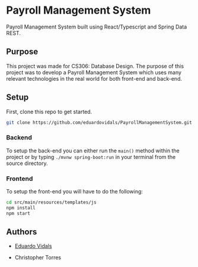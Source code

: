 # Payroll Management System
Payroll Management System built using React/Typescript and Spring Data REST.

## Purpose
This project was made for CS306: Database Design. The purpose of this project was to develop a Payroll Management System which uses many relevant technologies in the real world for both front-end and back-end.

## Setup
First, clone this repo to get started.
```bash
git clone https://github.com/eduardovidals/PayrollManagementSystem.git
```

### Backend
To setup the back-end you can either run the ```main()``` method within the project or by typing ```./mvnw spring-boot:run``` in your terminal from the source directory.

### Frontend
To setup the front-end you will have to do the following:
```bash
cd src/main/resources/templates/js
npm install
npm start
```


## Authors
- [Eduardo Vidals](https://github.com/eduardovidals)

- Christopher Torres
